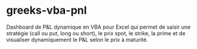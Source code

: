 # greeks-vba-pnl
Dashboard de P&amp;L dynamique en VBA pour Excel qui permet de saisir une stratégie (call ou put, long ou short), le prix spot, le strike, la prime et de visualiser dynamiquement le P&amp;L selon le prix à maturité.
